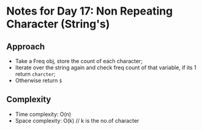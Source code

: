 # Notes for Day 17: Non Repeating Character (String's)

## Approach

- Take a Freq obj, store the count of each character;
- Iterate over the string again and check freq count of that variable, if its 1 return `charcter`;
- Otherwise return `$`

## Complexity

- Time complexity: O(n)
- Space complexity: O(k) // k is the no.of character
